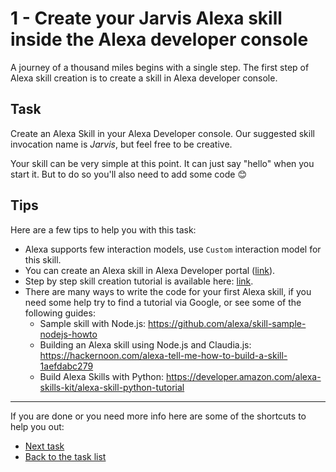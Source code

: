 # 1 - Create your Jarvis Alexa skill inside the Alexa developer console

A journey of a thousand miles begins with a single step. The first step of Alexa skill creation is to create a skill in Alexa developer console.

## Task

Create an Alexa Skill in your Alexa Developer console. Our suggested skill invocation name is _Jarvis_, but feel free to be creative.

Your skill can be very simple at this point. It can just say "hello" when you start it. But to do so you'll also need to add some code 😊

## Tips

Here are a few tips to help you with this task:

- Alexa supports few interaction models, use `Custom` interaction model for this skill.
- You can create an Alexa skill in Alexa Developer portal ([link](https://developer.amazon.com/alexa)).
- Step by step skill creation tutorial is available here: [link](https://developer.amazon.com/docs/devconsole/create-a-skill-and-choose-the-interaction-model.html).
- There are many ways to write the code for your first Alexa skill, if you need some help try to find a tutorial via Google, or see some of the following guides:
  - Sample skill with Node.js: https://github.com/alexa/skill-sample-nodejs-howto
  - Building an Alexa skill using Node.js and Claudia.js: https://hackernoon.com/alexa-tell-me-how-to-build-a-skill-1aefdabc279
  - Build Alexa Skills with Python: https://developer.amazon.com/alexa-skills-kit/alexa-skill-python-tutorial

----

If you are done or you need more info here are some of the shortcuts to help you out:

- [Next task](../2-create-app-intent)
- [Back to the task list](../)